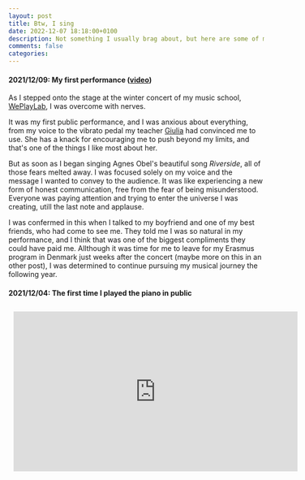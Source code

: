 ```yaml
---
layout: post
title: Btw, I sing
date: 2022-12-07 18:18:00+0100
description: Not something I usually brag about, but here are some of my performances.
comments: false
categories:
---
```


#### __2021/12/09: My first performance__ ([video](https://www.youtube.com/watch?v=KJzhAmVY5-A))

As I stepped onto the stage at the winter concert of my music school, [WePlayLab](https://www.weplaylab.com/), I was overcome with nerves. 

It was my first public performance, and I was anxious about everything, from my voice to the vibrato pedal my teacher [Giulia](https://www.instagram.com/giessevocaltraining/?hl=it) had convinced me to use. She has a knack for encouraging me to push beyond my limits, and that's one of the things I like most about her.

But as soon as I began singing Agnes Obel's beautiful song _Riverside_, all of those fears melted away. I was focused solely on my voice and the message I wanted to convey to the audience. It was like experiencing a new form of honest communication, free from the fear of being misunderstood. Everyone was paying attention and trying to enter the universe I was creating, utill the last note and applause. 

I was confermed in this when I talked to my boyfriend and one of my best friends, who had come to see me. They told me I was so natural in my performance, and I think that was one of the biggest compliments they could have paid me. Allthough it was time for me to leave for my Erasmus program in Denmark just weeks after the concert (maybe more on this in an other post), I was determined to continue pursuing my musical journey the following year. 


#### __2021/12/04: The first time I played the piano in public__

<iframe src="https://www.youtube-nocookie.com/embed/-IrA-EwNZMg" title="YouTube video player" allow="accelerometer; autoplay; clipboard-write; encrypted-media; gyroscope; picture-in-picture" allowfullscreen="" width="560" height="315" frameborder="0" style ="padding:10px"></iframe>

<script async src="https://comments.app/js/widget.js?3" data-comments-app-website="KRdv5SSt" data-limit="5" data-color="B509AC"></script>